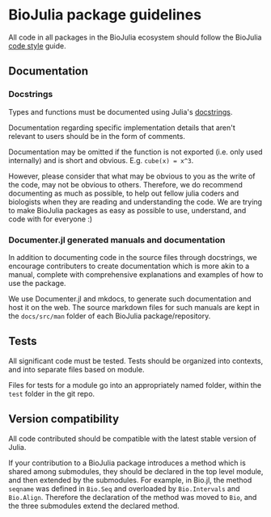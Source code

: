 # BioJulia package guidelines

All code in all packages in the BioJulia ecosystem should follow
the BioJulia [code style](/code_style) guide.

## Documentation

### Docstrings

Types and functions must be documented using Julia's [docstrings](http://docs.julialang.org/en/latest/manual/documentation/).

Documentation regarding specific implementation details that aren't relevant
to users should be in the form of comments.

Documentation may be omitted if the function is not exported (i.e. only used
internally) and is short and obvious. E.g. `cube(x) = x^3`.

However, please consider that what may be obvious to you as the write of the
code, may not be obvious to others.
Therefore, we do recommend documenting as much as possible, to help out fellow
julia coders and biologists when they are reading and understanding the code.
We are trying to make BioJulia packages as easy as possible to use, understand,
and code with for everyone :)

### Documenter.jl generated manuals and documentation

In addition to documenting code in the source files through docstrings,
we encourage contributers to create documentation which is more akin to
a manual, complete with comprehensive explanations and examples of how
to use the package.

We use Documenter.jl and mkdocs, to generate such documentation
and host it on the web.
The source markdown files for such manuals are kept in the `docs/src/man`
folder of each BioJulia package/repository.

## Tests

All significant code must be tested. Tests should be organized into contexts,
and into separate files based on module.

Files for tests for a module go into an appropriately named folder, within the
`test` folder in the git repo.

## Version compatibility

All code contributed should be compatible with the latest stable version of
Julia.

If your contribution to a BioJulia package introduces a method which is
shared among submodules, they should be declared in the top level module,
and then extended by the submodules. For example, in Bio.jl, the method
`seqname` was defined in `Bio.Seq` and overloaded by `Bio.Intervals`
and `Bio.Align`. Therefore the declaration of the method was moved to `Bio`,
and the three submodules extend the declared method.
